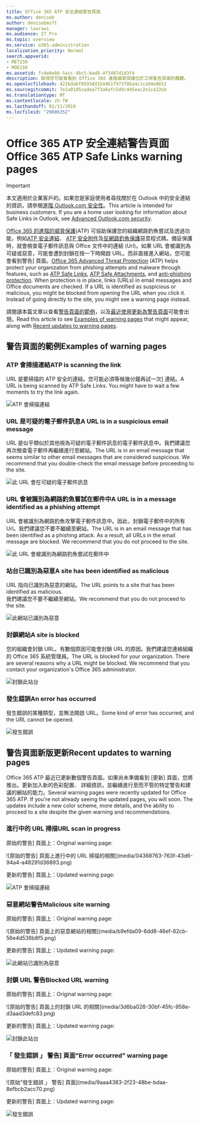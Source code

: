 ```yaml
---
title: Office 365 ATP 安全連結警告頁面
ms.author: deniseb
author: denisebmsft
manager: laurawi
ms.audience: IT Pro
ms.topic: overview
ms.service: o365-administration
localization_priority: Normal
search.appverid:
- MET150
- MOE150
ms.assetid: fc4e6ebb-5acc-4bc5-bad8-4f3407d1d3f4
description: 取得您可能會看到 Office 365 進階威脅保護位於工時警告頁面的概觀。
ms.openlocfilehash: 422bdabf0593dd154461f973f86a4c1ca94e8651
ms.sourcegitcommit: 7e2a0185cadea7f3a6afc5ddc445eac2e1ce22eb
ms.translationtype: MT
ms.contentlocale: zh-TW
ms.lasthandoff: 02/11/2019
ms.locfileid: "29686352"
---
```

# <a name="office-365-atp-safe-links-warning-pages"></a><span data-ttu-id="04772-103">Office 365 ATP 安全連結警告頁面</span><span class="sxs-lookup"><span data-stu-id="04772-103">Office 365 ATP Safe Links warning pages</span></span>

> [!IMPORTANT]
> <span data-ttu-id="04772-p101">本文適用於企業客戶的。如果您是家庭使用者尋找關於在 Outlook 中的安全連結的資訊，請參閱[進階 Outlook.com 安全性](https://support.office.com/article/advanced-outlook-com-security-for-office-365-subscribers-882d2243-eab9-4545-a58a-b36fee4a46e2)。</span><span class="sxs-lookup"><span data-stu-id="04772-p101">This article is intended for business customers. If you are a home user looking for information about Safe Links in Outlook, see [Advanced Outlook.com security](https://support.office.com/article/advanced-outlook-com-security-for-office-365-subscribers-882d2243-eab9-4545-a58a-b36fee4a46e2).</span></span>

<span data-ttu-id="04772-p102">[Office 365 的進階的威脅保護](office-365-atp.md)(ATP) 可協助保護您的組織網路釣魚嘗試及透過功能，例如[ATP 安全連結](atp-safe-links.md)、 [ATP 安全附件](atp-safe-attachments.md)及[反網路釣魚保護](anti-phishing-protection.md)惡意程式碼。備妥保護時，就會檢查電子郵件訊息與 Office 文件中的連結 (Url)。如果 URL 會被識別為可疑或惡意，可能會遭到封鎖在按一下時開啟 URL。而非直接進入網站，您可能會看到警告] 頁面。</span><span class="sxs-lookup"><span data-stu-id="04772-p102">[Office 365 Advanced Threat Protection](office-365-atp.md) (ATP) helps protect your organization from phishing attempts and malware through features, such as [ATP Safe Links](atp-safe-links.md), [ATP Safe Attachments](atp-safe-attachments.md), and [anti-phishing protection](anti-phishing-protection.md). When protection is in place, links (URLs) in email messages and Office documents are checked. If a URL is identified as suspicious or malicious, you might be blocked from opening the URL when you click it. Instead of going directly to the site, you might see a warning page instead.</span></span> 
  
<span data-ttu-id="04772-110">請閱讀本篇文章以查看[警告頁面的範例](atp-safe-links-warning-pages.md#examples)，以及[最近使用更新為警告頁面](atp-safe-links-warning-pages.md#updates)可能會出現。</span><span class="sxs-lookup"><span data-stu-id="04772-110">Read this article to see [Examples of warning pages](atp-safe-links-warning-pages.md#examples) that might appear, along with [Recent updates to warning pages](atp-safe-links-warning-pages.md#updates).</span></span>
  
## <a name="examples-of-warning-pages"></a><span data-ttu-id="04772-111">警告頁面的範例</span><span class="sxs-lookup"><span data-stu-id="04772-111">Examples of warning pages</span></span>

### <a name="atp-is-scanning-the-link"></a><span data-ttu-id="04772-112">ATP 會掃描連結</span><span class="sxs-lookup"><span data-stu-id="04772-112">ATP is scanning the link</span></span>

<span data-ttu-id="04772-p103">URL 是要掃描的 ATP 安全的連結。您可能必須等候幾分鐘再試一次] 連結。</span><span class="sxs-lookup"><span data-stu-id="04772-p103">A URL is being scanned by ATP Safe Links. You might have to wait a few moments to try the link again.</span></span>

![ATP 會掃描連結](media/ee8dd5ed-6b91-4248-b054-12b719e8d0ed.png)

### <a name="a-url-is-in-a-suspicious-email-message"></a><span data-ttu-id="04772-116">URL 是可疑的電子郵件訊息</span><span class="sxs-lookup"><span data-stu-id="04772-116">A URL is in a suspicious email message</span></span>

<span data-ttu-id="04772-p104">URL 是似乎類似於其他視為可疑的電子郵件訊息的電子郵件訊息中。我們建議您再次檢查電子郵件再繼續進行至網站。</span><span class="sxs-lookup"><span data-stu-id="04772-p104">The URL is in an email message that seems similar to other email messages that are considered suspicious. We recommend that you double-check the email message before proceeding to the site.</span></span>

![此 URL 會在可疑的電子郵件訊息](media/33f57923-23e3-4b0f-838b-6ad589ba897b.png)

### <a name="a-url-is-in-a-message-identified-as-a-phishing-attempt"></a><span data-ttu-id="04772-120">URL 會被識別為網路釣魚嘗試在郵件中</span><span class="sxs-lookup"><span data-stu-id="04772-120">A URL is in a message identified as a phishing attempt</span></span>

<span data-ttu-id="04772-p105">URL 會被識別為網路釣魚攻擊電子郵件訊息中。因此，封鎖電子郵件中的所有 Url。我們建議您不要不繼續至網站。</span><span class="sxs-lookup"><span data-stu-id="04772-p105">The URL is in an email message that has been identified as a phishing attack. As a result, all URLs in the email message are blocked. We recommend that you do not proceed to the site.</span></span>

![此 URL 會被識別為網路釣魚嘗試在郵件中](media/6e544a28-0604-4821-aba6-d5a57bb917e5.png)

### <a name="a-site-has-been-identified-as-malicious"></a><span data-ttu-id="04772-125">站台已識別為惡意</span><span class="sxs-lookup"><span data-stu-id="04772-125">A site has been identified as malicious</span></span>

<span data-ttu-id="04772-126">URL 指向已識別為惡意的網站。</span><span class="sxs-lookup"><span data-stu-id="04772-126">The URL points to a site that has been identified as malicious.</span></span>  <br/> <span data-ttu-id="04772-127">我們建議您不要不繼續至網站。</span><span class="sxs-lookup"><span data-stu-id="04772-127">We recommend that you do not proceed to the site.</span></span>

![此網站已識別為惡意](media/058883c8-23f0-4672-9c1c-66b084796177.png)

### <a name="a-site-is-blocked"></a><span data-ttu-id="04772-129">封鎖網站</span><span class="sxs-lookup"><span data-stu-id="04772-129">A site is blocked</span></span>

<span data-ttu-id="04772-p106">您的組織會封鎖 URL。有數個原因可能會封鎖 URL 的原因。我們建議您連絡組織的 Office 365 系統管理員。</span><span class="sxs-lookup"><span data-stu-id="04772-p106">The URL is blocked for your organization. There are several reasons why a URL might be blocked. We recommend that you contact your organization's Office 365 administrator.</span></span>

![封鎖此站台](media/6b4bda2d-a1e6-419e-8b10-588e83c3af3f.png)

### <a name="an-error-has-occurred"></a><span data-ttu-id="04772-134">發生錯誤</span><span class="sxs-lookup"><span data-stu-id="04772-134">An error has occurred</span></span>

<span data-ttu-id="04772-135">發生錯誤的某種類型，並無法開啟 URL。</span><span class="sxs-lookup"><span data-stu-id="04772-135">Some kind of error has occurred, and the URL cannot be opened.</span></span>

![發生錯誤](media/2f7465a4-1cf4-4c1c-b7d4-3c07e4b795b4.png)

## <a name="recent-updates-to-warning-pages"></a><span data-ttu-id="04772-137">警告頁面新版更新</span><span class="sxs-lookup"><span data-stu-id="04772-137">Recent updates to warning pages</span></span>

<span data-ttu-id="04772-p107">Office 365 ATP 最近已更新數個警告頁面。如果尚未準備看到 [更新] 頁面，您將推出。更新加入新的色彩配置、 詳細資訊，並繼續進行至而不管的特定警告和建議的網站的能力。</span><span class="sxs-lookup"><span data-stu-id="04772-p107">Several warning pages were recently updated for Office 365 ATP. If you're not already seeing the updated pages, you will soon. The updates include a new color scheme, more details, and the ability to proceed to a site despite the given warning and recommendations.</span></span>

### <a name="url-scan-in-progress"></a><span data-ttu-id="04772-141">進行中的 URL 掃描</span><span class="sxs-lookup"><span data-stu-id="04772-141">URL scan in progress</span></span>

<span data-ttu-id="04772-142">原始的警告] 頁面上：</span><span class="sxs-lookup"><span data-stu-id="04772-142">Original warning page:</span></span>

![原始的警告] 頁面上進行中的 URL 掃描的相關](media/04368763-763f-43d6-94a4-a48291d36893.png)

<span data-ttu-id="04772-144">更新的警告] 頁面上：</span><span class="sxs-lookup"><span data-stu-id="04772-144">Updated warning page:</span></span>

![ATP 會掃描連結](media/ee8dd5ed-6b91-4248-b054-12b719e8d0ed.png)

### <a name="malicious-site-warning"></a><span data-ttu-id="04772-146">惡意網站警告</span><span class="sxs-lookup"><span data-stu-id="04772-146">Malicious site warning</span></span>

<span data-ttu-id="04772-147">原始的警告] 頁面上：</span><span class="sxs-lookup"><span data-stu-id="04772-147">Original warning page:</span></span>

![原始的警告] 頁面上的惡意網站的相關](media/b9efda09-6dd8-46ef-82cb-56e4d538b8f5.png)

<span data-ttu-id="04772-149">更新的警告] 頁面上：</span><span class="sxs-lookup"><span data-stu-id="04772-149">Updated warning page:</span></span>

![此網站已識別為惡意](media/058883c8-23f0-4672-9c1c-66b084796177.png)

### <a name="blocked-url-warning"></a><span data-ttu-id="04772-151">封鎖 URL 警告</span><span class="sxs-lookup"><span data-stu-id="04772-151">Blocked URL warning</span></span>

<span data-ttu-id="04772-152">原始的警告] 頁面上：</span><span class="sxs-lookup"><span data-stu-id="04772-152">Original warning page:</span></span>

![原始的警告] 頁面上的封鎖 URL 的相關](media/3d6ba028-30bf-45fc-958e-d3aad3defc83.png)

<span data-ttu-id="04772-154">更新的警告] 頁面上：</span><span class="sxs-lookup"><span data-stu-id="04772-154">Updated warning page:</span></span>

![封鎖此站台](media/6b4bda2d-a1e6-419e-8b10-588e83c3af3f.png)

### <a name="error-occurred-warning-page"></a><span data-ttu-id="04772-156">「 發生錯誤 」 警告] 頁面</span><span class="sxs-lookup"><span data-stu-id="04772-156">"Error occurred" warning page</span></span>

<span data-ttu-id="04772-157">原始的警告] 頁面上：</span><span class="sxs-lookup"><span data-stu-id="04772-157">Original warning page:</span></span>

![原始"發生錯誤 」 警告] 頁面](media/9aaa4383-2f23-48be-bdaa-8efbcb2acc70.png)

<span data-ttu-id="04772-159">更新的警告] 頁面上：</span><span class="sxs-lookup"><span data-stu-id="04772-159">Updated warning page:</span></span>

![發生錯誤](media/2f7465a4-1cf4-4c1c-b7d4-3c07e4b795b4.png)
   
